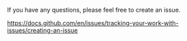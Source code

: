 If you have any questions, please feel free to create an issue.

https://docs.github.com/en/issues/tracking-your-work-with-issues/creating-an-issue
